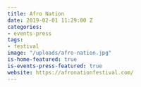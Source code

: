 ```yaml
---
title: Afro Nation
date: 2019-02-01 11:29:00 Z
categories:
- events-press
tags:
- festival
image: "/uploads/afro-nation.jpg"
is-home-featured: true
is-events-press-featured: true
website: https://afronationfestival.com/
---
```


